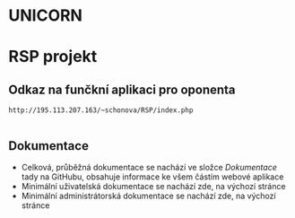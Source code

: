# UNICORN
# RSP projekt

## Odkaz na funčkní aplikaci pro oponenta

```
http://195.113.207.163/~schonova/RSP/index.php


```
## Dokumentace
+ Celková, průběžná dokumentace se nachází ve složce *Dokumentace* tady na GitHubu, obsahuje informace ke všem částím webové aplikace
+ Minimální uživatelská dokumentace se nachází zde, na výchozí stránce
+ Minimální administrátorská dokumentace se nachází zde, na výchozí stránce 

